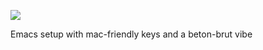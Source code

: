 ![](https://i.postimg.cc/430mhvcG/unnamed.jpg)

Emacs setup with mac-friendly keys and a beton-brut vibe
